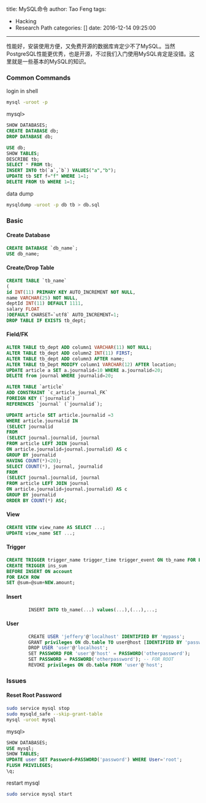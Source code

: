 title: MySQL命令
author: Tao Feng
tags:
  - Hacking
  - Research Path
categories: []
date: 2016-12-14 09:25:00
---
性能好，安装使用方便，又免费开源的数据库肯定少不了MySQL。当然PostgreSQL性能更优秀，也是开源，不过我们入门使用MySQL肯定是没错。这里就是一些基本的MySQL的知识。

### Common Commands

login in shell

```bash
mysql -uroot -p
```

mysql>

```sql
SHOW DATABASES;
CREATE DATABASE db;
DROP DATABASE db;

USE db;
SHOW TABLES;
DESCRIBE tb;
SELECT * FROM tb;
INSERT INTO tb(`a`,`b`) VALUES("a","b");
UPDATE tb SET f="f" WHERE 1=1;
DELETE FROM tb WHERE 1=1;
```
<!-- more -->

data dump

```bash
mysqldump -uroot -p db tb > db.sql
```
        
### Basic

#### Create Database

```sql
CREATE DATABASE `db_name`;
USE db_name;
```

#### Create/Drop Table

```sql
CREATE TABLE `tb_name`
(
id INT(11) PRIMARY KEY AUTO_INCREMENT NOT NULL,
name VARCHAR(25) NOT NULL,
deptId INT(11) DEFAULT 1111,
salary FLOAT
)DEFAULT CHARSET=`utf8` AUTO_INCREMENT=1;
DROP TABLE IF EXISTS tb_dept;
```

#### Field/FK

```sql
ALTER TABLE tb_dept ADD column1 VARCHAR(11) NOT NULL;
ALTER TABLE tb_dept ADD column2 INT(11) FIRST;
ALTER TABLE tb_dept ADD column3 AFTER name;
ALTER TABLE tb_Dept MODIFY column1 VARCHAR(12) AFTER location;
UPDATE article a SET a.journalid=10 WHERE a.journalid=20;
DELETE from journal WHERE journalid=20;

ALTER TABLE `article` 
ADD CONSTRAINT `c_article_journal_FK` 
FOREIGN KEY (`journalid`)  
REFERENCES `journal` (`journalid`);

UPDATE article SET article.journalid =3 
WHERE article.journalid IN
(SELECT journalid 
FROM 
(SELECT journal.journalid, journal 
FROM article LEFT JOIN journal 
ON article.journalid=journal.journalid) AS c 
GROUP BY journalid
HAVING COUNT(*)<20);
SELECT COUNT(*), journal, journalid 
FROM
(SELECT journal.journalid, journal 
FROM article LEFT JOIN journal 
ON article.journalid=journal.journalid) AS c 
GROUP BY journalid 
ORDER BY COUNT(*) ASC;
```

#### View

```sql
CREATE VIEW view_name AS SELECT ...;
UPDATE view_name SET ...;
```

#### Trigger

```sql
CREATE TRIGGER trigger_name trigger_time trigger_event ON tb_name FOR EACH ROW trigger_stmt;
CREATE TRIGGER ins_sum 
BEFORE INSERT ON account 
FOR EACH ROW 
SET @sum=@sum+NEW.amount;
```

#### Insert

```sql
        INSERT INTO tb_name(...) values(...),(...),...;
```

#### User 

```sql
        CREATE USER 'jeffery'@'localhost' IDENTIFIED BY 'mypass';
        GRANT privileges ON db.table TO user@host [IDENTIFIED BY 'password'] [WITH GRANT OPTION];
        DROP USER 'user'@'localhost';
        SET PASSWORD FOR 'user'@'host' = PASSWORD('otherpassword');
        SET PASSWORD = PASSWORD('otherpassword'); -- FOR ROOT
        REVOKE privileges ON db.table FROM 'user'@'host';
```

### Issues

#### Reset Root Password

```bash
sudo service mysql stop                                         
sudo mysqld_safe --skip-grant-table
mysql -uroot mysql
```

mysql>

```sql
SHOW DATABASES;
USE mysql;
SHOW TABLES;
UPDATE user SET Password=PASSWORD('password') WHERE User='root';         
FLUSH PRIVILEGES;
\q;
```

restart mysql

```bash
sudo service mysql start
```